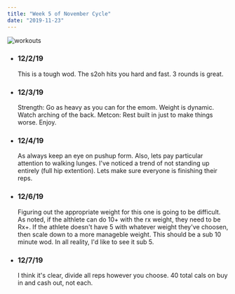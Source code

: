 ```yaml
---
title: "Week 5 of November Cycle"
date: "2019-11-23"
---
```


![workouts](.pages/posts/week5.png)
*  ### 12/2/19
    This is a tough wod.  The s2oh hits you hard and fast.  3 rounds is great. 
* ### 12/3/19 
    Strength: Go as heavy as you can for the emom. Weight is dynamic.  Watch arching of the back.
    Metcon: Rest built in just to make things worse.  Enjoy. 
* ### 12/4/19
    As always keep an eye on pushup form.  Also, lets pay particular attention to walking lunges.  I've noticed a trend of not standing up entirely (full hip extention).  Lets make sure everyone is finishing their reps. 
* ### 12/6/19 
    Figuring out the appropriate weight for this one is going to be difficult.  As noted, if the althlete can do 10+ with the rx weight, they need to be Rx+.  If the athlete doesn't have 5 with whatever weight they've choosen, then scale down to a more manageble weight.  This should be a sub 10 minute wod.  In all reality, I'd like to see it sub 5.  
* ### 12/7/19
    I think it's clear, divide all reps however you choose.  40 total cals on buy in and cash out, not each.  